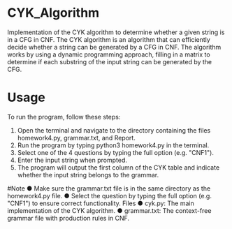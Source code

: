 # CYK_Algorithm
Implementation of the CYK algorithm to determine whether a given string is in a CFG in CNF. The CYK algorithm is an algorithm that can efficiently decide whether a string can be generated by a CFG in CNF. The algorithm works by using a dynamic programming approach, filling in a matrix to determine if each substring of the input string can be generated by the CFG.

# Usage
To run the program, follow these steps:
1. Open the terminal and navigate to the directory containing the files homework4.py, grammar.txt, and Report.
2. Run the program by typing python3 homework4.py in the terminal.
3. Select one of the 4 questions by typing the full option (e.g. "CNF1").
4. Enter the input string when prompted.
5. The program will output the first column of the CYK table
and indicate whether the input string belongs to the grammar.

#Note
● Make sure the grammar.txt file is in the same directory as the homework4.py file.
● Select the question by typing the full option (e.g. "CNF1") to ensure correct functionality.
Files
● cyk.py: The main implementation of the CYK algorithm.
● grammar.txt: The context-free grammar file with production rules in CNF.
